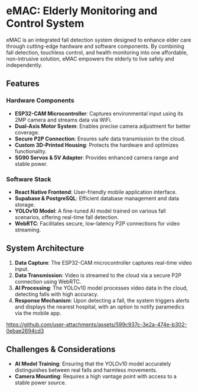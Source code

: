 # eMAC: Elderly Monitoring and Control System

eMAC is an integrated fall detection system designed to enhance elder care through cutting-edge hardware and software components. By combining fall detection, touchless control, and health monitoring into one affordable, non-intrusive solution, eMAC empowers the elderly to live safely and independently.

## Features

### Hardware Components
- **ESP32-CAM Microcontroller**: Captures environmental input using its 2MP camera and streams data via WiFi.
- **Dual-Axis Motor System**: Enables precise camera adjustment for better coverage.
- **Secure P2P Connection**: Ensures safe data transmission to the cloud.
- **Custom 3D-Printed Housing**: Protects the hardware and optimizes functionality.
- **SG90 Servos & 5V Adapter**: Provides enhanced camera range and stable power.

### Software Stack
- **React Native Frontend**: User-friendly mobile application interface.
- **Supabase & PostgreSQL**: Efficient database management and data storage.
- **YOLOv10 Model**: A fine-tuned AI model trained on various fall scenarios, offering real-time fall detection.
- **WebRTC**: Facilitates secure, low-latency P2P connections for video streaming.

## System Architecture

1. **Data Capture**: The ESP32-CAM microcontroller captures real-time video input.
2. **Data Transmission**: Video is streamed to the cloud via a secure P2P connection using WebRTC.
3. **AI Processing**: The YOLOv10 model processes video data in the cloud, detecting falls with high accuracy.
4. **Response Mechanism**: Upon detecting a fall, the system triggers alerts and displays the nearest hospital, with an option to notify paramedics via the mobile app.



https://github.com/user-attachments/assets/599c937c-3e2a-474e-b302-0ebae2694cd3


## Challenges & Considerations

- **AI Model Training**: Ensuring that the YOLOv10 model accurately distinguishes between real falls and harmless movements.
- **Camera Mounting**: Requires a high vantage point with access to a stable power source.
